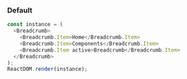 ### Default

<!--start-code-->

```js
const instance = (
  <Breadcrumb>
    <Breadcrumb.Item>Home</Breadcrumb.Item>
    <Breadcrumb.Item>Components</Breadcrumb.Item>
    <Breadcrumb.Item active>Breadcrumb</Breadcrumb.Item>
  </Breadcrumb>
);
ReactDOM.render(instance);
```

<!--end-code-->
